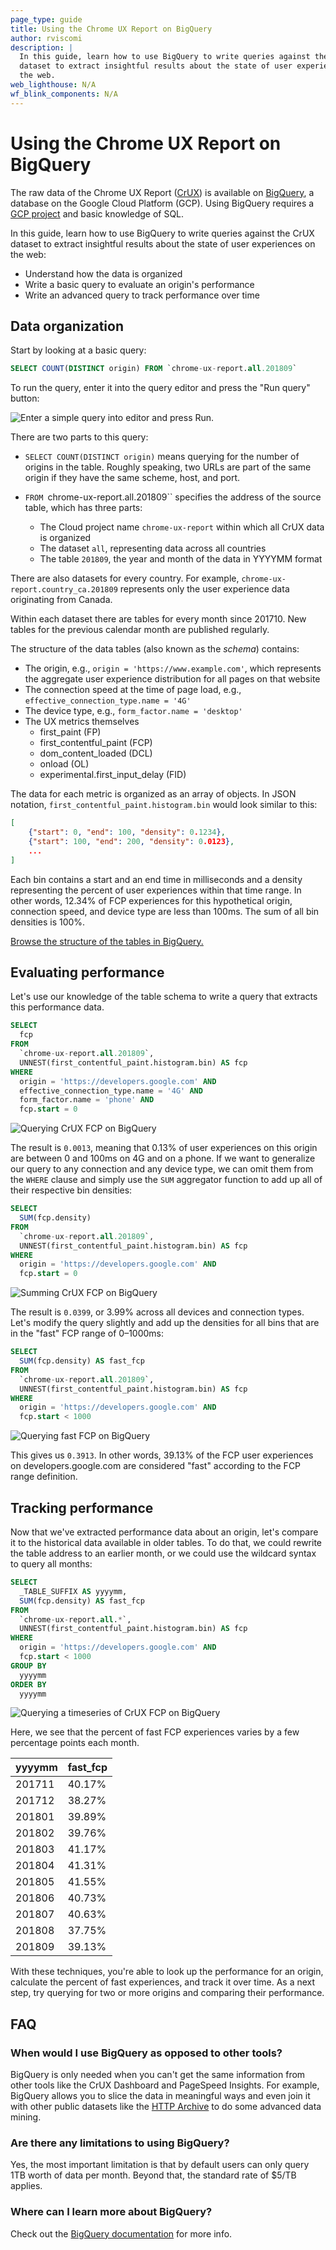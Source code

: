 ```yaml
---
page_type: guide
title: Using the Chrome UX Report on BigQuery
author: rviscomi
description: |
  In this guide, learn how to use BigQuery to write queries against the CrUX 
  dataset to extract insightful results about the state of user experiences on 
  the web.
web_lighthouse: N/A
wf_blink_components: N/A
---
```


# Using the Chrome UX Report on BigQuery

The raw data of the Chrome UX Report 
([CrUX](https://developers.google.com/web/tools/chrome-user-experience-report/)) 
is available on 
[BigQuery](https://console.cloud.google.com/bigquery?p=chrome-ux-report), a 
database on the Google Cloud Platform (GCP). Using BigQuery requires a 
[GCP project](https://developers.google.com/web/tools/chrome-user-experience-report/getting-started#getting-started) 
and basic knowledge of SQL.

In this guide, learn how to use BigQuery to write queries against the CrUX 
dataset to extract insightful results about the state of user experiences on 
the web:

- Understand how the data is organized
- Write a basic query to evaluate an origin's performance
- Write an advanced query to track performance over time

## Data organization

Start by looking at a basic query:

```sql
SELECT COUNT(DISTINCT origin) FROM `chrome-ux-report.all.201809`
```

To run the query, enter it into the query editor and press the 
"Run query" button:

<img class="screenshot" src="./bigquery.png" alt="Enter a simple query into editor and press Run.">

There are two parts to this query:

- `SELECT COUNT(DISTINCT origin)` means querying for the number of origins in 
the table. Roughly speaking, two URLs are part of the same origin if they have 
the same scheme, host, and port.

- `FROM `chrome-ux-report.all.201809`` specifies the address of the source 
table, which has three parts:
  - The Cloud project name `chrome-ux-report` within which all CrUX data is organized
  - The dataset `all`, representing data across all countries
  - The table `201809`, the year and month of the data in YYYYMM format

There are also datasets for every country. For example, 
`chrome-ux-report.country_ca.201809` represents only the user experience data 
originating from Canada.

Within each dataset there are tables for every month since 201710. New tables 
for the previous calendar month are published regularly.

The structure of the data tables (also known as the _schema_) contains:

- The origin, e.g., `origin = 'https://www.example.com'`, which represents the 
aggregate user experience distribution for all pages on that website
- The connection speed at the time of page load, e.g., 
`effective_connection_type.name = '4G'`
- The device type, e.g., `form_factor.name = 'desktop'`
- The UX metrics themselves
  - first_paint (FP)
  - first_contentful_paint (FCP)
  - dom_content_loaded (DCL)
  - onload (OL)
  - experimental.first_input_delay (FID)

The data for each metric is organized as an array of objects. In JSON notation, 
`first_contentful_paint.histogram.bin` would look similar to this:

```json
[
	{"start": 0, "end": 100, "density": 0.1234},
	{"start": 100, "end": 200, "density": 0.0123},
	...
]
```

Each bin contains a start and an end time in milliseconds and a density 
representing the percent of user experiences within that time range. In other 
words, 12.34% of FCP experiences for this hypothetical origin, connection speed, 
and device type are less than 100ms. The sum of all bin densities is 100%.

[Browse the structure of the tables in BigQuery.](https://bigquery.cloud.google.com/table/chrome-ux-report:all.201809?tab=preview)

## Evaluating performance

Let's use our knowledge of the table schema to write a query that extracts this 
performance data.

```sql
SELECT
  fcp
FROM
  `chrome-ux-report.all.201809`,
  UNNEST(first_contentful_paint.histogram.bin) AS fcp
WHERE
  origin = 'https://developers.google.com' AND
  effective_connection_type.name = '4G' AND
  form_factor.name = 'phone' AND
  fcp.start = 0
```

<img class="screenshot" src="./bigquery_fcp.png" alt="Querying CrUX FCP on BigQuery">

The result is `0.0013`, meaning that 0.13% of user experiences on this origin 
are between 0 and 100ms on 4G and on a phone. If we want to generalize our 
query to any connection and any device type, we can omit them from the `WHERE` 
clause and simply use the `SUM` aggregator function to add up all of their 
respective bin densities:

```sql
SELECT
  SUM(fcp.density)
FROM
  `chrome-ux-report.all.201809`,
  UNNEST(first_contentful_paint.histogram.bin) AS fcp
WHERE
  origin = 'https://developers.google.com' AND
  fcp.start = 0
```

<img class="screenshot" src="./bigquery_fcp_sum.png" alt="Summing CrUX FCP on BigQuery">

The result is `0.0399`, or 3.99% across all devices and connection types. 
Let's modify the query slightly and add up the densities for all bins that are 
in the "fast" FCP range of 0–1000ms:

```sql
SELECT
  SUM(fcp.density) AS fast_fcp
FROM
  `chrome-ux-report.all.201809`,
  UNNEST(first_contentful_paint.histogram.bin) AS fcp
WHERE
  origin = 'https://developers.google.com' AND
  fcp.start < 1000
```

<img class="screenshot" src="./bigquery_fast_fcp.png" alt="Querying fast FCP on BigQuery">

This gives us `0.3913`. In other words, 39.13% of the FCP user experiences on 
developers.google.com are considered "fast" according to the FCP range 
definition.

## Tracking performance

Now that we've extracted performance data about an origin, let's compare it to 
the historical data available in older tables. To do that, we could rewrite the 
table address to an earlier month, or we could use the wildcard syntax to query 
all months:

```sql
SELECT
  _TABLE_SUFFIX AS yyyymm,
  SUM(fcp.density) AS fast_fcp
FROM
  `chrome-ux-report.all.*`,
  UNNEST(first_contentful_paint.histogram.bin) AS fcp
WHERE
  origin = 'https://developers.google.com' AND
  fcp.start < 1000
GROUP BY
  yyyymm
ORDER BY
  yyyymm
```

<img class="screenshot" src="./bigquery_timeseries.png" alt="Querying a timeseries of CrUX FCP on BigQuery">

Here, we see that the percent of fast FCP experiences varies by a few percentage 
points each month.

yyyymm | fast_fcp
-- | --
201711 | 40.17%
201712 | 38.27%
201801 | 39.89%
201802 | 39.76%
201803 | 41.17%
201804 | 41.31%
201805 | 41.55%
201806 | 40.73%
201807 | 40.63%
201808 | 37.75%
201809 | 39.13%

With these techniques, you're able to look up the performance for an origin, 
calculate the percent of fast experiences, and track it over time. 
As a next step, try querying for two or more origins and comparing their 
performance.

## FAQ

### When would I use BigQuery as opposed to other tools?

BigQuery is only needed when you can't get the same information from other tools 
like the CrUX Dashboard and PageSpeed Insights. For example, BigQuery allows you 
to slice the data in meaningful ways and even join it with other public datasets 
like the [HTTP Archive](https://httparchive.org/) to do some advanced data 
mining.

### Are there any limitations to using BigQuery?

Yes, the most important limitation is that by default users can only query 1TB 
worth of data per month. Beyond that, the standard rate of $5/TB applies.

### Where can I learn more about BigQuery?

Check out the [BigQuery documentation](https://cloud.google.com/bigquery/) for 
more info.
